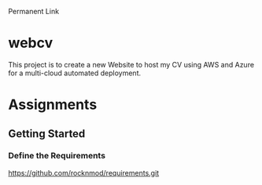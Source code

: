 Permanent Link


# webcv
This project is to create a new Website to host my CV using AWS and Azure for a multi-cloud automated deployment.

# Assignments
## Getting Started
### Define the Requirements
https://github.com/rocknmod/requirements.git
